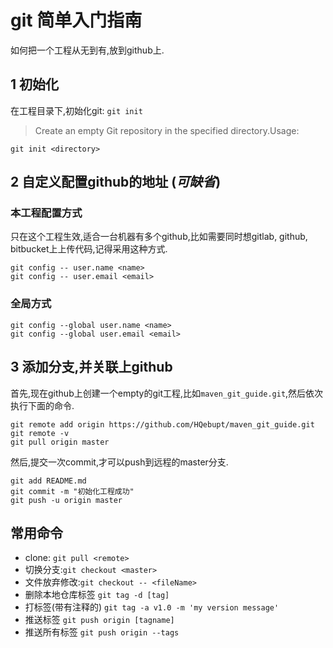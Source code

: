 # git 简单入门指南
如何把一个工程从无到有,放到github上.

## 1 初始化
在工程目录下,初始化git: `git init`
> Create an empty Git repository in the specified directory.Usage:
```shell
git init <directory>
```

## 2 自定义配置**github**的地址 (*可缺省*)
### 本工程配置方式
只在这个工程生效,适合一台机器有多个github,比如需要同时想gitlab, github, bitbucket上上传代码,记得采用这种方式.
```shell
git config -- user.name <name>
git config -- user.email <email>
```

### 全局方式
```shell
git config --global user.name <name>
git config --global user.email <email>
```
## 3 添加分支,并关联上github
首先,现在github上创建一个empty的git工程,比如`maven_git_guide.git`,然后依次执行下面的命令.
```shell
git remote add origin https://github.com/HQebupt/maven_git_guide.git
git remote -v
git pull origin master
```

然后,提交一次commit,才可以push到远程的master分支.
```shell
git add README.md
git commit -m "初始化工程成功"
git push -u origin master
```

## 常用命令
- clone: `git pull <remote>`
- 切换分支:`git checkout <master>`
- 文件放弃修改:`git checkout -- <fileName>`
- 删除本地仓库标签 `git tag -d [tag]`
- 打标签(带有注释的) `git tag -a v1.0 -m 'my version message'`
- 推送标签 `git push origin [tagname]` 
- 推送所有标签 `git push origin --tags`
